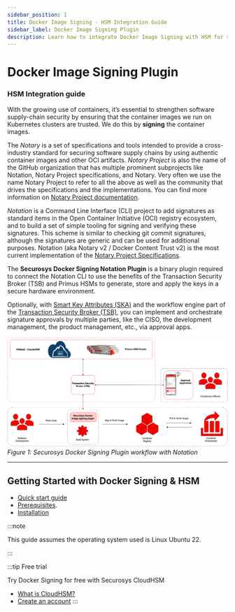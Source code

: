 ```yaml
---
sidebar_position: 1
title: Docker Image Signing - HSM Integration Guide
sidebar_label: Docker Image Signing Plugin
description: Learn how to integrate Docker Image Signing with HSM for securing container images and strengthening software supply-chain security. This guide covers requirements, workflow, and the role of Notation and the Notary Project in ensuring trusted images.
---
```


# Docker Image Signing Plugin
### HSM Integration guide

With the growing use of containers, it’s essential to strengthen software supply-chain security by ensuring that the container images we run on Kubernetes clusters are trusted. We do this by **signing** the container images.

The _Notary_ is a set of specifications and tools intended to provide a cross-industry standard for securing software supply chains by using authentic container images and other OCI artifacts. _Notary Project_ is also the name of the GitHub organization that has multiple prominent subprojects like Notation, Notary Project specifications, and Notary. Very often we use the name Notary Project to refer to all the above as well as the community that drives the specifications and the implementations. You can find more information on [Notary Project documentation](https://notaryproject.dev/docs/).

_Notation_ is a Command Line Interface (CLI) project to add signatures as standard items in the Open Container Initiative (OCI) registry ecosystem, and to build a set of simple tooling for signing and verifying these signatures. This scheme is similar to checking git commit signatures, although the signatures are generic and can be used for additional purposes. Notation (aka Notary v2 / Docker Content Trust v2) is the most current implementation of the [Notary Project Specifications](https://notaryproject.dev/docs/). 

The **Securosys Docker Signing Notation Plugin** is a binary plugin required to connect the Notation CLI to use the benefits of the Transaction Security Broker (TSB) and Primus HSMs to generate, store and apply the keys in a secure hardware environment.

Optionally, with [Smart Key Attributes (SKA)](/tsb/Tutorials/TransactionSecurityBroker/smart-key-attributes) and the workflow engine part of the [Transaction Security Broker (TSB)](/tsb/Tutorials/TransactionSecurityBroker/transaction-security-broker), you can implement and orchestrate signature approvals by multiple parties, like the CISO, the development management, the product management, etc., via approval apps.

![](../img/Docker_Image_Signing_Diagram.png)
_Figure 1: Securosys Docker Signing Plugin workflow with Notation_

---

## Getting Started with Docker Signing & HSM

- [Quick start guide](../quickstart.md)
- [Prerequisites](../Installation/prerequisites).
- [Installation](/docker_signing/Installation/Plugin-Installation/RecommendedOption)


:::note

This guide assumes the operating system used is Linux Ubuntu 22.

:::


:::tip Free trial

Try Docker Signing for free with Securosys CloudHSM
- [What is CloudHSM?](/cloudhsm/overview/)
- [Create an account](https://cloud.securosys.com/cloudhsm)
:::